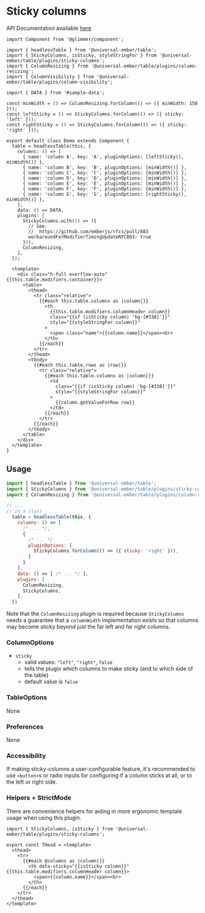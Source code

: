 # Sticky columns

API Documentation available [here][api-docs]

[api-docs]: /api/modules/plugins_sticky_columns

<div class="featured-demo" data-demo-fit data-demo-tight>

```gjs live preview no-shadow
import Component from '@glimmer/component';

import { headlessTable } from '@universal-ember/table';
import { StickyColumns, isSticky, styleStringFor } from '@universal-ember/table/plugins/sticky-columns';
import { ColumnResizing } from '@universal-ember/table/plugins/column-resizing';
import { ColumnVisibility } from '@universal-ember/table/plugins/column-visibility';

import { DATA } from '#sample-data';

const minWidth = () => ColumnResizing.forColumn(() => ({ minWidth: 150 }));
const leftSticky = () => StickyColumns.forColumn(() => ({ sticky: 'left' }));
const rightSticky = () => StickyColumns.forColumn(() => ({ sticky: 'right' }));

export default class Demo extends Component {
  table = headlessTable(this, {
    columns: () => [
      { name: 'column A', key: 'A', pluginOptions: [leftSticky(), minWidth()] },
      { name: 'column B', key: 'B', pluginOptions: [minWidth()] },
      { name: 'column C', key: 'C', pluginOptions: [minWidth()] },
      { name: 'column D', key: 'D', pluginOptions: [minWidth()] },
      { name: 'column E', key: 'E', pluginOptions: [minWidth()] },
      { name: 'column F', key: 'F', pluginOptions: [minWidth()] },
      { name: 'column G', key: 'G', pluginOptions: [rightSticky(), minWidth()] },
    ],
    data: () => DATA,
    plugins: [
      StickyColumns.with(() => ({
        // See:
        //  https://github.com/emberjs/rfcs/pull/883
        workaroundForModifierTimingUpdateRFC883: true
      })),
      ColumnResizing,
    ],
  });

  <template>
    <div class="h-full overflow-auto" {{this.table.modifiers.container}}>
      <table>
        <thead>
          <tr class="relative">
            {{#each this.table.columns as |column|}}
              <th
                {{this.table.modifiers.columnHeader column}}
                class="{{if (isSticky column) 'bg-[#338]'}}"
                style="{{styleStringFor column}}"
              >
                <span class="name">{{column.name}}</span><br>
              </th>
            {{/each}}
          </tr>
        </thead>
        <tbody>
          {{#each this.table.rows as |row|}}
            <tr class="relative">
              {{#each this.table.columns as |column|}}
                <td
                  class="{{if (isSticky column) 'bg-[#338]'}}"
                  style="{{styleStringFor column}}"
                >
                  {{column.getValueForRow row}}
                </td>
              {{/each}}
            </tr>
          {{/each}}
        </tbody>
      </table>
    </div>
  </template>
}
```

</div>

## Usage

```js
import { headlessTable } from '@universal-ember/table';
import { StickyColumns } from '@universal-ember/table/plugins/sticky-columns';
import { ColumnResizing } from '@universal-ember/table/plugins/column-resizing';

// ...
// in a class
  table = headlessTable(this, {
    columns: () => [
      /* ... */,
      {
        /* ... */
        pluginOptions: [
          StickyColumns.forColumn(() => ({ sticky: 'right' })),
        ]
      }
    ],
    data: () => [ /* ... */ ],
    plugins: [
      ColumnResizing,
      StickyColumns,
    ],
  })
```

Note that the `ColumnResizing` plugin is required because `StickyColumns` needs a guarantee
that a `columnWidth` implementation exists so that columns may become sticky beyond just the
far left and far right columns.

### ColumnOptions

- `sticky`
  - valid values: `"left"`, `"right"`, `false`
  - tells the plugin which columns to make sticky (and to which side of the table)
  - default value is `false`

### TableOptions

None

### Preferences

None

### Accessibility

If making sticky-columns a user-configurable feature,
it's recommended to use `<button>`s or radio inputs for configuring if a column sticks at all, or to the left or right side.

### Helpers + StrictMode

There are convenience helpers for aiding in more ergonomic template usage when using this plugin.

```gjs
import { StickyColumns, isSticky } from '@universal-ember/table/plugins/sticky-columns';

export const THead = <template>
  <thead>
    <tr>
      {{#each @columns as |column|}}
        <th data-sticky="{{isSticky column}}" {{this.table.modifiers.columnHeader column}}>
          <span>{{column.name}}</span><br>
        </th>
      {{/each}}
    </tr>
  </thead>
</template>
```
